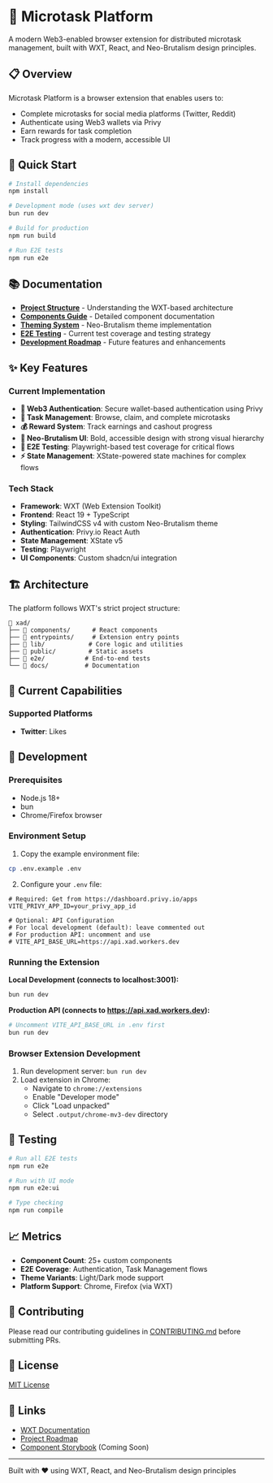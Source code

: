 # 🎯 Microtask Platform

A modern Web3-enabled browser extension for distributed microtask management, built with WXT, React, and Neo-Brutalism design principles.

## 📋 Overview

Microtask Platform is a browser extension that enables users to:
- Complete microtasks for social media platforms (Twitter, Reddit)
- Authenticate using Web3 wallets via Privy
- Earn rewards for task completion
- Track progress with a modern, accessible UI

## 🚀 Quick Start

```bash
# Install dependencies
npm install

# Development mode (uses wxt dev server)
bun run dev

# Build for production
npm run build

# Run E2E tests
npm run e2e
```

## 📚 Documentation

- **[Project Structure](./docs/project-structure.md)** - Understanding the WXT-based architecture
- **[Components Guide](./docs/components.md)** - Detailed component documentation
- **[Theming System](./docs/theming.md)** - Neo-Brutalism theme implementation
- **[E2E Testing](./docs/e2e-coverage.md)** - Current test coverage and testing strategy
- **[Development Roadmap](./docs/roadmap.md)** - Future features and enhancements

## ✨ Key Features

### Current Implementation

- **🔐 Web3 Authentication**: Secure wallet-based authentication using Privy
- **📱 Task Management**: Browse, claim, and complete microtasks
- **💰 Reward System**: Track earnings and cashout progress
- **🎨 Neo-Brutalism UI**: Bold, accessible design with strong visual hierarchy
- **🧪 E2E Testing**: Playwright-based test coverage for critical flows
- **⚡ State Management**: XState-powered state machines for complex flows

### Tech Stack

- **Framework**: WXT (Web Extension Toolkit)
- **Frontend**: React 19 + TypeScript
- **Styling**: TailwindCSS v4 with custom Neo-Brutalism theme
- **Authentication**: Privy.io React Auth
- **State Management**: XState v5
- **Testing**: Playwright
- **UI Components**: Custom shadcn/ui integration

## 🏗️ Architecture

The platform follows WXT's strict project structure:

```
📂 xad/
├── 📁 components/      # React components
├── 📁 entrypoints/     # Extension entry points
├── 📁 lib/            # Core logic and utilities
├── 📁 public/         # Static assets
├── 📁 e2e/           # End-to-end tests
└── 📁 docs/          # Documentation
```

## 🎯 Current Capabilities

### Supported Platforms
- **Twitter**: Likes


## 🔧 Development

### Prerequisites
- Node.js 18+
- bun
- Chrome/Firefox browser

### Environment Setup

1. Copy the example environment file:
```bash
cp .env.example .env
```

2. Configure your `.env` file:
```env
# Required: Get from https://dashboard.privy.io/apps
VITE_PRIVY_APP_ID=your_privy_app_id

# Optional: API Configuration
# For local development (default): leave commented out
# For production API: uncomment and use
# VITE_API_BASE_URL=https://api.xad.workers.dev
```

### Running the Extension

**Local Development (connects to localhost:3001):**
```bash
bun run dev
```

**Production API (connects to https://api.xad.workers.dev):**
```bash
# Uncomment VITE_API_BASE_URL in .env first
bun run dev
```

### Browser Extension Development

1. Run development server: `bun run dev`
2. Load extension in Chrome:
   - Navigate to `chrome://extensions`
   - Enable "Developer mode"
   - Click "Load unpacked"
   - Select `.output/chrome-mv3-dev` directory

## 🧪 Testing

```bash
# Run all E2E tests
npm run e2e

# Run with UI mode
npm run e2e:ui

# Type checking
npm run compile
```

## 📈 Metrics

- **Component Count**: 25+ custom components
- **E2E Coverage**: Authentication, Task Management flows
- **Theme Variants**: Light/Dark mode support
- **Platform Support**: Chrome, Firefox (via WXT)

## 🤝 Contributing

Please read our contributing guidelines in [CONTRIBUTING.md](./CONTRIBUTING.md) before submitting PRs.

## 📄 License

[MIT License](./LICENSE)

## 🔗 Links

- [WXT Documentation](https://wxt.dev)
- [Project Roadmap](./docs/roadmap.md)
- [Component Storybook](#) (Coming Soon)

---

Built with ❤️ using WXT, React, and Neo-Brutalism design principles
